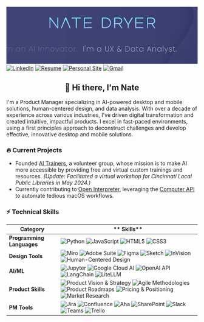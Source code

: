 ![Header Image](https://github.com/nate-dryer/nate-dryer/blob/main/GIF_3)
[![LinkedIn](https://img.shields.io/badge/LinkedIn-natedryer-0A66C2?style=for-the-badge&logo=linkedin&logoColor=white)](https://www.linkedin.com/in/natedryer)
[![Resume](https://img.shields.io/badge/Resume-View-brightgreen?style=for-the-badge&logo=read-the-docs&logoColor=white)](https://registry.jsonresume.org/natedryer?theme=macchiato)
[![Personal Site](https://img.shields.io/badge/Website-natedryer.com-FF5722?style=for-the-badge&logo=google-chrome&logoColor=white)](https://www.natedryer.com)
[![Gmail](https://img.shields.io/badge/Gmail-Contact_Me-D14836?style=for-the-badge&logo=gmail&logoColor=white)](mailto:nate@natedryer.com)

<div align="center">
  <h2>👋 Hi there, I'm Nate</h2>
</div>

I'm a Product Manager specializing in AI-powered desktop and mobile solutions, human-centered design, and data analysis. With over a decade of experience across various industries, I've driven digital transformation and created intuitive, impactful products. I excel in fast-paced environments, using a first principles approach to deconstruct challenges and develop effective, innovative desktop and mobile solutions.

### 🔥 Current Projects
- Founded [AI Trainers](www.aitrainers.io), a volunteer group, whose mission is to make AI more accessible by providing free and virtual custom trainings and resources. _(Update: Facilitated a virtual workshop for Cincinnati Local Public Libraries in May 2024.)_
- Currently contributing to [Open Interpreter](https://github.com/OpenInterpreter/open-interpreter), leveraging the [Computer API](https://docs.openinterpreter.com/code-execution/computer-api) to automate tedious macOS workflows.

### ⚡ Technical Skills

| **Category**                | ** Skills**                                                                                                                                                                                                                                                                                          |
|-----------------------------|---------------------------------------------------------------------------------------------------------------------------------------------------------------------------------------------------------------------------------------------------------------------------------------------------------------|
| **Programming Languages**   | ![Python](https://img.shields.io/badge/Python-3776AB?style=flat-square&logo=python&logoColor=white) ![JavaScript](https://img.shields.io/badge/JavaScript-F7DF1E?style=flat-square&logo=javascript&logoColor=black) ![HTML5](https://img.shields.io/badge/HTML5-E34F26?style=flat-square&logo=html5&logoColor=white) ![CSS3](https://img.shields.io/badge/CSS3-1572B6?style=flat-square&logo=css3&logoColor=white) |
| **Design Tools**            | ![Miro](https://img.shields.io/badge/Miro-FFD02F?style=flat-square&logo=miro&logoColor=black) ![Adobe Suite](https://img.shields.io/badge/Adobe_Suite-FF0000?style=flat-square&logo=adobe&logoColor=white) ![Figma](https://img.shields.io/badge/Figma-F24E1E?style=flat-square&logo=figma&logoColor=white) ![Sketch](https://img.shields.io/badge/Sketch-F7B500?style=flat-square&logo=sketch&logoColor=black) ![InVision](https://img.shields.io/badge/InVision-FF3366?style=flat-square&logo=invision&logoColor=white) ![Human-Centered Design](https://img.shields.io/badge/Human--Centered_Design-FF4500) |
| **AI/ML**                   | ![Jupyter](https://img.shields.io/badge/Jupyter-F37626?style=flat-square&logo=jupyter&logoColor=white) ![Google Cloud AI](https://img.shields.io/badge/Google_Cloud_AI-4285F4?style=flat-square&logo=google-cloud&logoColor=white) ![OpenAI API](https://img.shields.io/badge/OpenAI_API-412991?style=flat-square&logo=openai&logoColor=white) ![LangChain](https://img.shields.io/badge/LangChain-Custom_Color?style=flat-square&logo=langchain&logoColor=white) ![LiteLLM](https://img.shields.io/badge/LiteLLM-FF4500?style=flat-square&logo=liteLLM&logoColor=white)
| **Product Skills**          | ![Product Vision & Strategy](https://img.shields.io/badge/Product_Strategy-0078D4) ![Agile Methodologies](https://img.shields.io/badge/Roadmapping-DAA520) ![Product Roadmaps](https://img.shields.io/badge/Prioritization-20B2AA) ![Pricing & Positioning](https://img.shields.io/badge/Positioning-32CD32) ![Market Research](https://img.shields.io/badge/Market_Research-FF6347)
| **PM Tools**                | ![Jira](https://img.shields.io/badge/Jira-0052CC?style=flat-square&logo=jira&logoColor=white) ![Confluence](https://img.shields.io/badge/Confluence-172B4D?style=flat-square&logo=confluence&logoColor=white) ![Aha](https://img.shields.io/badge/Aha-0094E9?style=flat-square&logo=aha&logoColor=white) ![SharePoint](https://img.shields.io/badge/SharePoint-0078D4?style=flat-square&logo=microsoft-sharepoint&logoColor=white) ![Slack](https://img.shields.io/badge/Slack-4A154B?style=flat-square&logo=slack&logoColor=white) ![Teams](https://img.shields.io/badge/Teams-6264A7?style=flat-square&logo=microsoft-teams&logoColor=white) ![Trello](https://img.shields.io/badge/Trello-0079BF?style=flat-square&logo=trello&logoColor=white) | ![Google Workspace](https://img.shields.io/badge/Google_Workspace-4285F4?style=flat-square&logo=google&logoColor=white)
